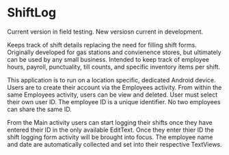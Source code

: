 # ShiftLog 
Current version in field testing. New versiosn current in development. 

Keeps track of shift details replacing the need for filling shift forms.
Originally developed for gas stations and convienence stores, but ultimately can be used by any small business. 
Intended to keep track of employee hours, payroll, punctuality, till counts, and specific inventory items per shift.

This application is to run on a location specific, dedicated Android device. 
Users are to create their account via the Employees activity. From within the same Employees activity, users can be view and deleted.
User must select their own user ID. The employee ID is a unique identifier. No two employees can share the same ID.

From the Main activity users can start logging their shifts once they have entered their ID in the only available EditText. Once they enter thier ID the shift logging form activity will be brought into focus. The employee name and date are automatically collected and set into their respective TextViews.


